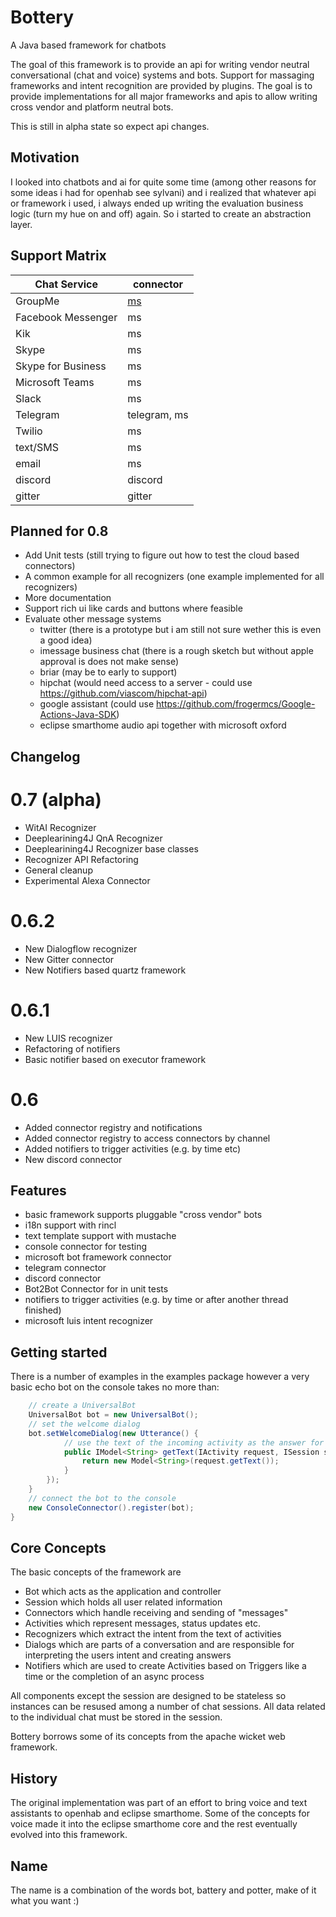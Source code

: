 # Bottery
A Java based framework for chatbots

The goal of this framework is to provide an api for writing vendor neutral conversational (chat and voice) systems and bots. 
Support for massaging  frameworks and intent recognition are provided by plugins. The goal is to provide implementations for all 
major frameworks and apis to allow writing cross vendor and platform neutral bots. 

This is still in alpha state so expect api changes.

## Motivation

I looked into chatbots and ai for quite some time (among other reasons for some ideas i had for openhab see sylvani) and 
i realized that whatever api or framework i used,  i always ended up writing the evaluation business logic (turn my hue 
on and off) again. So i started to create an abstraction layer.   

## Support Matrix

| Chat Service                                     | connector |
|--------------------------------------------------|----|
| GroupMe                                          | [ms](https://github.com/hkuhn42/bottery/tree/master/bottery.connector.ms) |
| Facebook Messenger                               | ms |
| Kik                                              | ms |
| Skype                                            | ms |
| Skype for Business                               | ms |
| Microsoft Teams                                  | ms |
| Slack                                            | ms |
| Telegram                                         | telegram, ms |´
| Twilio                                           | ms |
| text/SMS                                         | ms |
| email                                            | ms |
| discord                                          | discord |
| gitter                                           | gitter |

 

## Planned for 0.8
- Add Unit tests (still  trying to figure out how to test the cloud based connectors)
- A common example for all recognizers (one example implemented for all recognizers)
- More documentation
- Support rich ui like cards and buttons where feasible
- Evaluate other message systems
  - twitter (there is a prototype but i am still not sure wether this is even a good idea)
  - imessage business chat (there is a rough sketch but without apple approval is does not make sense)
  - briar (may be to early to support) 
  - hipchat (would need access to a server - could use https://github.com/viascom/hipchat-api)
  - google assistant (could use https://github.com/frogermcs/Google-Actions-Java-SDK)
  - eclipse smarthome audio api together with microsoft oxford
 

## Changelog

# 0.7 (alpha)
- WitAI Recognizer
- Deeplearining4J QnA Recognizer
- Deeplearining4J Recognizer base classes
- Recognizer API Refactoring 
- General cleanup
- Experimental Alexa Connector

# 0.6.2
- New Dialogflow recognizer
- New Gitter connector
- New Notifiers based quartz framework

# 0.6.1
- New LUIS recognizer
- Refactoring of notifiers
- Basic  notifier based on executor framework

# 0.6
- Added connector registry and notifications
- Added connector registry to access connectors by channel
- Added notifiers to trigger activities (e.g. by time etc)
- New discord connector


## Features
- basic framework supports pluggable "cross vendor" bots
- i18n support with rincl
- text template support with mustache
- console connector for testing
- microsoft bot framework connector
- telegram connector
- discord connector
- Bot2Bot Connector for in unit tests
- notifiers to trigger activities (e.g. by time or after another thread finished)
- microsoft luis intent recognizer


## Getting started

There is a number of examples in the examples package however a very basic echo bot on the console takes no more than:

```java
    // create a UniversalBot
    UniversalBot bot = new UniversalBot();
    // set the welcome dialog 
    bot.setWelcomeDialog(new Utterance() {
            // use the text of the incoming activity as the answer for the response
            public IModel<String> getText(IActivity request, ISession session) {
                return new Model<String>(request.getText());
            }
        });
    }
    // connect the bot to the console
    new ConsoleConnector().register(bot);
}
```

## Core Concepts
The basic concepts of the framework are 
- Bot which acts as the application and controller
- Session which holds all user related information
- Connectors which handle receiving and sending of "messages"
- Activities which represent messages, status updates etc.
- Recognizers which extract the intent from the text of activities
- Dialogs which are parts of a conversation and are responsible for interpreting the users intent and creating answers
- Notifiers which are used to create Activities based on Triggers like a time or the completion of an async process 

All components except the session are designed to be stateless so instances can be resused among a number of chat sessions. All data related to the individual chat must be stored in the session.


Bottery borrows some of its concepts from the apache wicket web framework. 

## History
The original implementation was part of an effort to bring voice and text assistants to openhab and eclipse smarthome.
Some of the concepts for voice made it into the eclipse smarthome core and the rest eventually evolved into this framework.

## Name
The name is a combination of the words bot, battery and potter, make of it what you want :)
